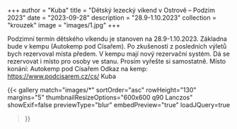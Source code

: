 +++
author = "Kuba"
title = "Dětský lezecký víkend v Ostrově – Podzim 2023"
date = "2023-09-28"
description = "28.9-1.10.2023"
collection = "krouzek"
image = "images/1.jpg"
+++

Podzimní termín dětského víkendu je stanoven na 28.9-1.10.2023.
Základna bude v kempu (Autokemp pod Císařem). Po zkušenosti z posledních výletů bych rezervoval místa předem. V kempu mají nový rezervační systém. Dá se rezervovat i místo pro osoby ve stanu. Prosím vyřešte si samostatně.
Místo konání: Autokemp pod Císařem
Odkaz na kemp: https://www.podcisarem.cz/cs/
Kuba

{{< gallery match="images/*"
    sortOrder="asc"
    rowHeight="130"
    margins="5"
    thumbnailResizeOptions="600x600 q90 Lanczos"
    showExif=false
    previewType="blur"
    embedPreview="true"
    loadJQuery=true
>}}
